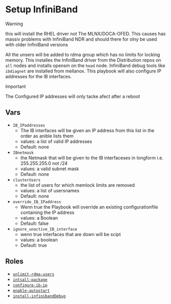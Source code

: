 # Setup InfiniBand
> [!WARNING]
> this will install the RHEL driver not The MLNX/DOCA-OFED. This causes has massiv problems with InfiniBand NDR and should there for olny be used with older InfiniBand versions

All the unsers will be added to rdma group which has no limits for locking memory.
This installes the InfiniBand driver from the Distribution repos on `all` nodes and installs opensm on the `head` node.
InfiniBand debug tools like `ibdiagnet` are installed from mellanox. This playbook will also configure IP addresses for the IB interfaces. 
> [!IMPORTANT]
> The Configured IP addresses will only tacke afect after a reboot

## Vars
- `IB_IPaddresses`
  -  The IB interfaces will be given an IP address from this list in the order as anible lists them
  -  values: a list of valid IP addresses
  -  Default: none
- `IBnetmask`
  -  the Netmask that will be given to the IB interfaceses in longform i.e. 255.255.255.0 not /24
  -  values: a valid subnet mask
  -  Default: none
- `clusterUsers`
  -  the list of users for which memlock limits are removed
  -  values: a list of usersnames
  -  Default: none
- `override_IB_IPaddress`
  -  Wenn true the Playbook will override an existing configurationfile containing the IP address
  -  values: a Boolean
  -  Default: false
- `ignore_unactive_IB_interface`
  -  wenn true interfaces that are down will be scipt 
  -  values: a boolean
  -  Default: true
## Roles
- [`unlimit-rdma-users`](../../roles/unlimit-rdma-users)
- [`intsall-package`](../../roles/install-package)
- [`configure-ib-ip`](../../roles/configure-ib-ip)
- [`enable-autostart`](../../roles/enable-autostart)
- [`install-infinibandDebug`](../../roles/install-infinibandDebug)
